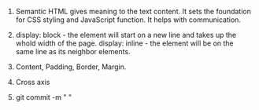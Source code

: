 1. Semantic HTML gives meaning to the text content. It sets the foundation for CSS styling and JavaScript function. It helps with communication.

2. display: block - the element will start on a new line and takes up      the whold width of the page.
   display: inline - the element will be on the same line as its neighbor elements.

3. Content, Padding, Border, Margin.

4. Cross axis

5. git commit -m " "
